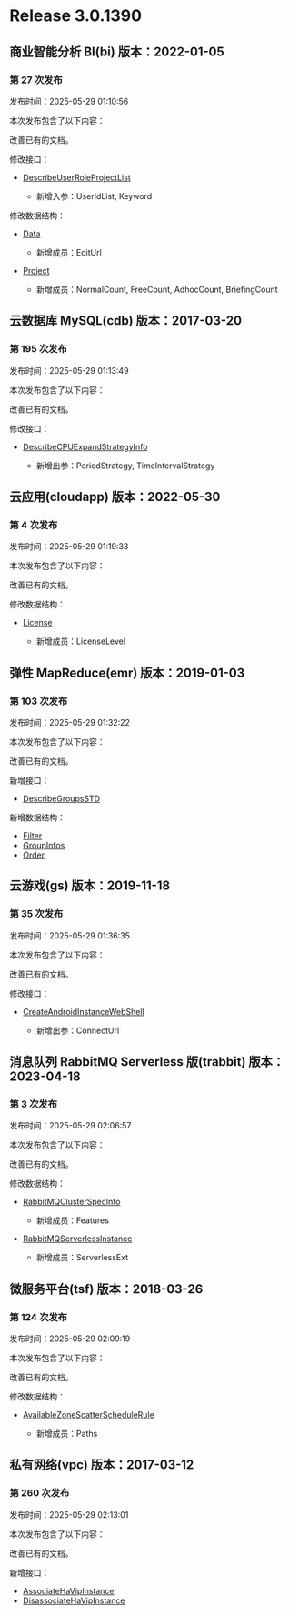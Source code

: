 # Release 3.0.1390

## 商业智能分析 BI(bi) 版本：2022-01-05

### 第 27 次发布

发布时间：2025-05-29 01:10:56

本次发布包含了以下内容：

改善已有的文档。

修改接口：

* [DescribeUserRoleProjectList](https://cloud.tencent.com/document/api/590/100532)

	* 新增入参：UserIdList, Keyword


修改数据结构：

* [Data](https://cloud.tencent.com/document/api/590/73726#Data)

	* 新增成员：EditUrl

* [Project](https://cloud.tencent.com/document/api/590/73726#Project)

	* 新增成员：NormalCount, FreeCount, AdhocCount, BriefingCount




## 云数据库 MySQL(cdb) 版本：2017-03-20

### 第 195 次发布

发布时间：2025-05-29 01:13:49

本次发布包含了以下内容：

改善已有的文档。

修改接口：

* [DescribeCPUExpandStrategyInfo](https://cloud.tencent.com/document/api/236/116999)

	* 新增出参：PeriodStrategy, TimeIntervalStrategy




## 云应用(cloudapp) 版本：2022-05-30

### 第 4 次发布

发布时间：2025-05-29 01:19:33

本次发布包含了以下内容：

改善已有的文档。

修改数据结构：

* [License](https://cloud.tencent.com/document/api/1689/108875#License)

	* 新增成员：LicenseLevel




## 弹性 MapReduce(emr) 版本：2019-01-03

### 第 103 次发布

发布时间：2025-05-29 01:32:22

本次发布包含了以下内容：

改善已有的文档。

新增接口：

* [DescribeGroupsSTD](https://cloud.tencent.com/document/api/589/118880)

新增数据结构：

* [Filter](https://cloud.tencent.com/document/api/589/33981#Filter)
* [GroupInfos](https://cloud.tencent.com/document/api/589/33981#GroupInfos)
* [Order](https://cloud.tencent.com/document/api/589/33981#Order)



## 云游戏(gs) 版本：2019-11-18

### 第 35 次发布

发布时间：2025-05-29 01:36:35

本次发布包含了以下内容：

改善已有的文档。

修改接口：

* [CreateAndroidInstanceWebShell](https://cloud.tencent.com/document/api/1162/117266)

	* 新增出参：ConnectUrl




## 消息队列 RabbitMQ Serverless 版(trabbit) 版本：2023-04-18

### 第 3 次发布

发布时间：2025-05-29 02:06:57

本次发布包含了以下内容：

改善已有的文档。

修改数据结构：

* [RabbitMQClusterSpecInfo](https://cloud.tencent.com/document/api/1495/116155#RabbitMQClusterSpecInfo)

	* 新增成员：Features

* [RabbitMQServerlessInstance](https://cloud.tencent.com/document/api/1495/116155#RabbitMQServerlessInstance)

	* 新增成员：ServerlessExt




## 微服务平台(tsf) 版本：2018-03-26

### 第 124 次发布

发布时间：2025-05-29 02:09:19

本次发布包含了以下内容：

改善已有的文档。

修改数据结构：

* [AvailableZoneScatterScheduleRule](https://cloud.tencent.com/document/api/649/36099#AvailableZoneScatterScheduleRule)

	* 新增成员：Paths




## 私有网络(vpc) 版本：2017-03-12

### 第 260 次发布

发布时间：2025-05-29 02:13:01

本次发布包含了以下内容：

改善已有的文档。

新增接口：

* [AssociateHaVipInstance](https://cloud.tencent.com/document/api/215/118882)
* [DisassociateHaVipInstance](https://cloud.tencent.com/document/api/215/118881)



